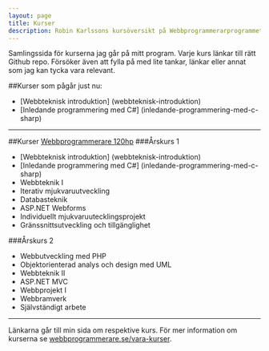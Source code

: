 ```yaml
---
layout: page
title: Kurser 
description: Robin Karlssons kursöversikt på Webbprogrammerarprogrammet Linnéuniversitetet.
---
```

Samlingssida för kurserna jag går på mitt program. Varje kurs länkar till rätt Github repo.
Försöker även att fylla på med lite tankar, länkar eller annat som jag kan tycka vara relevant.

##Kurser som pågår just nu:
- [Webbteknisk introduktion] (webbteknisk-introduktion)
- [Inledande programmering med C#] (inledande-programmering-med-c-sharp)

---

##Kurser [Webbprogrammerare 120hp](http://www.webbprogrammerare.se)
###Årskurs 1
- [Webbteknisk introduktion] (webbteknisk-introduktion)
- [Inledande programmering med C#] (inledande-programmering-med-c-sharp)
- Webbteknik I
- Iterativ mjukvaruutveckling
- Databasteknik
- ASP.NET Webforms
- Individuellt mjukvaruutecklingsprojekt
- Gränssnittsutveckling och tillgänglighet



###Årskurs 2
- Webbutveckling med PHP
- Objektorienterad analys och design med UML
- Webbteknik II
- ASP.NET MVC
- Webbprojekt I
- Webbramverk
- Självständigt arbete

---

Länkarna går till min sida om respektive kurs. För mer information om kurserna se [webbprogrammerare.se/vara-kurser](http://www.webbprogrammerare.se/vara-kurser).
